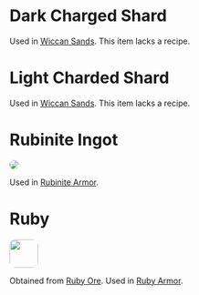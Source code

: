 #
# Dark Charged Shard

Used in [Wiccan Sands](gear/tools#wiccan-sands). This item lacks a recipe.

# Light Charded Shard

Used in [Wiccan Sands](gear/tools#wiccan-sands). This item lacks a recipe.

# Rubinite Ingot

<img style="border-radius:10px;" src="/steelwitchesplus/_media/recipes/recipe_rubinite_ingot.png">

Used in [Rubinite Armor](gear/armor#rubinite).

# Ruby

<img style="border-radius:10px;height:50px;" src="/steelwitchesplus/_media/misc/ruby.png">

Obtained from [Ruby Ore](blocks#ruby-ore). Used in [Ruby Armor](gear/armor#ruby).